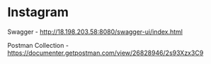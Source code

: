 # Instagram

Swagger - http://18.198.203.58:8080/swagger-ui/index.html

Postman Collection - https://documenter.getpostman.com/view/26828946/2s93Xzx3C9
